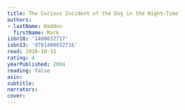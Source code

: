 ```yaml
---
title: The Curious Incident of the Dog in the Night-Time
authors:
- lastName: Haddon
  firstName: Mark
isbn10: '1400032717'
isbn13: '9781400032716'
read: 2016-10-31
rating: 4
yearPublished: 2004
reading: false
asin:
subtitle:
narrators:
cover:
---
```

